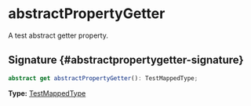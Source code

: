 # abstractPropertyGetter

A test abstract getter property.

## Signature {#abstractpropertygetter-signature}

```typescript
abstract get abstractPropertyGetter(): TestMappedType;
```

**Type:** [TestMappedType](docs/simple-suite-test/testmappedtype-typealias)
